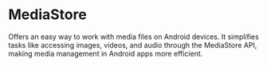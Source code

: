 # MediaStore
Offers an easy way to work with media files on Android devices. It simplifies tasks like accessing images, videos, and audio through the MediaStore API, making media management in Android apps more efficient.
